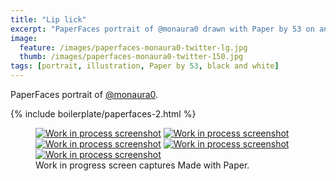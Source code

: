 ```yaml
---
title: "Lip lick"
excerpt: "PaperFaces portrait of @monaura0 drawn with Paper by 53 on an iPad."
image: 
  feature: /images/paperfaces-monaura0-twitter-lg.jpg
  thumb: /images/paperfaces-monaura0-twitter-150.jpg
tags: [portrait, illustration, Paper by 53, black and white]
---
```


PaperFaces portrait of [@monaura0](http://twitter.com/monaura0).

{% include boilerplate/paperfaces-2.html %}

<figure class="third">
	<a href="{{ site.url }}/images/paperfaces-monaura0-process-1-lg.jpg"><img src="{{ site.url }}/images/paperfaces-monaura0-process-1-600.jpg" alt="Work in process screenshot"></a>
	<a href="{{ site.url }}/images/paperfaces-monaura0-process-2-lg.jpg"><img src="{{ site.url }}/images/paperfaces-monaura0-process-2-600.jpg" alt="Work in process screenshot"></a>
	<a href="{{ site.url }}/images/paperfaces-monaura0-process-3-lg.jpg"><img src="{{ site.url }}/images/paperfaces-monaura0-process-3-600.jpg" alt="Work in process screenshot"></a>
	<a href="{{ site.url }}/images/paperfaces-monaura0-process-4-lg.jpg"><img src="{{ site.url }}/images/paperfaces-monaura0-process-4-600.jpg" alt="Work in process screenshot"></a>
	<a href="{{ site.url }}/images/paperfaces-monaura0-process-5-lg.jpg"><img src="{{ site.url }}/images/paperfaces-monaura0-process-5-600.jpg" alt="Work in process screenshot"></a>
	<figcaption>Work in progress screen captures Made with Paper.</figcaption>
</figure>
